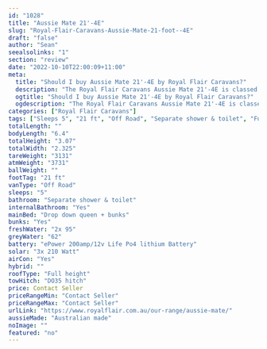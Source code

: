 ```yaml
---
id: "1028"
title: "Aussie Mate 21'-4E"
slug: "Royal-Flair-Caravans-Aussie-Mate-21-foot--4E"
draft: "false"
author: "Sean"
seealsolinks: "1"
section: "review"
date: "2022-10-10T22:00:09+11:00"
meta:
  title: "Should I buy Aussie Mate 21'-4E by Royal Flair Caravans?"
  description: "The Royal Flair Caravans Aussie Mate 21'-4E is classed as Off Road, and sleeps 5 people. It is Australian made and comes in at 21 ft. It generally has Separate shower & toilet."
  ogtitle: "Should I buy Aussie Mate 21'-4E by Royal Flair Caravans?"
  ogdescription: "The Royal Flair Caravans Aussie Mate 21'-4E is classed as Off Road, and sleeps 5 people. It is Australian made and comes in at 21 ft. It generally has Separate shower & toilet."
categories: ["Royal Flair Caravans"]
tags: ["Sleeps 5", "21 ft", "Off Road", "Separate shower & toilet", "Full height", "Price Unknown", "Australian made"]
totalLength: ""
bodyLength: "6.4"
totalHeight: "3.07"
totalWidth: "2.325"
tareWeight: "3131"
atmWeight: "3731"
ballWeight: ""
footTag: "21 ft"
vanType: "Off Road"
sleeps: "5"
bathroom: "Separate shower & toilet"
internalBathroom: "Yes"
mainBed: "Drop down queen + bunks"
bunks: "Yes"
freshWater: "2x 95"
greyWater: "62"
battery: "ePower 200amp/12v Life Po4 lithium Battery"
solar: "3x 210 Watt"
airCon: "Yes"
hybrid: ""
roofType: "Full height"
towHitch: "DO35 hitch"
price: Contact Seller
priceRangeMin: "Contact Seller"
priceRangeMax: "Contact Seller"
urlLink: "https://www.royalflair.com.au/our-range/aussie-mate/"
aussieMade: "Australian made"
noImage: ""
featured: "no"
---
```

